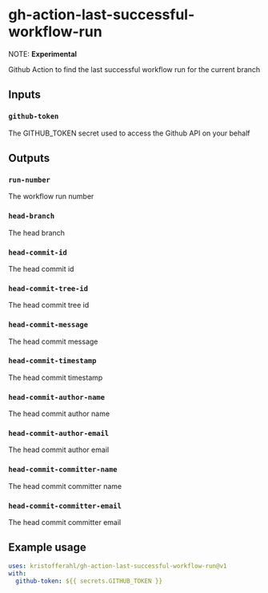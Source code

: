 # gh-action-last-successful-workflow-run

NOTE: **Experimental**

Github Action to find the last successful workflow run for the current branch

## Inputs

### `github-token`
The GITHUB_TOKEN secret used to access the Github API on your behalf

## Outputs

### `run-number`
The workflow run number

### `head-branch`
The head branch

### `head-commit-id`
The head commit id

### `head-commit-tree-id`
The head commit tree id

### `head-commit-message`
The head commit message

### `head-commit-timestamp`
The head commit timestamp

### `head-commit-author-name`
The head commit author name

### `head-commit-author-email`
The head commit author email

### `head-commit-committer-name`
The head commit committer name

### `head-commit-committer-email`
The head commit committer email

## Example usage

```yaml
uses: kristofferahl/gh-action-last-successful-workflow-run@v1
with:
  github-token: ${{ secrets.GITHUB_TOKEN }}
```
